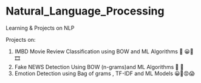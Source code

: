 # Natural_Language_Processing
Learning &amp; Projects on NLP

Projects on:
1. IMBD Movie Review Classification using BOW and ML Algorithms 🎥 😀🥲 🎞️
2. Fake NEWS Detection Using BOW (n-grams)and ML Algorithms 📰 🔎
3. Emotion Detection using Bag of grams , TF-IDF and ML Models 😀🥲😡😱
